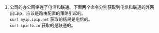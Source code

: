 1. 公司的办公网络连了电信和联通。下面两个命令分别获取到电信和联通的外网出口ip，应该是路由配置的策略引起的。     
  `curl myip.ipip.net` 获取的结果是电信的。     
  `curl ipinfo.io` 获取的是联通的。    
